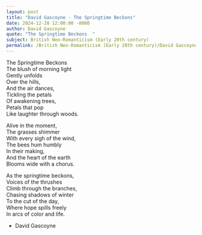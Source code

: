 ```yaml
---
layout: post
title: "David Gascoyne - The Springtime Beckons"
date: 2024-12-28 12:00:00 -0000
author: David Gascoyne
quote: "The Springtime Beckons  "
subject: British Neo-Romanticism (Early 20th century)
permalink: /British Neo-Romanticism (Early 20th century)/David Gascoyne/David Gascoyne - The Springtime Beckons
---
```


The Springtime Beckons  
The blush of morning light  
Gently unfolds  
Over the hills,  
And the air dances,  
Tickling the petals  
Of awakening trees,  
Petals that pop  
Like laughter through woods.  

Alive in the moment,  
The grasses shimmer  
With every sigh of the wind,  
The bees hum humbly  
In their making,  
And the heart of the earth  
Blooms wide with a chorus.  

As the springtime beckons,  
Voices of the thrushes  
Climb through the branches,  
Chasing shadows of winter  
To the cut of the day,  
Where hope spills freely  
In arcs of color and life.

- David Gascoyne
